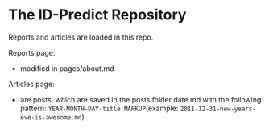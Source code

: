 # The ID-Predict Repository

Reports and articles are loaded in this repo.

Reports page:
- modified in pages/about.md

Articles page:
- are posts, which are saved in the posts folder date.md with the following pattern:  `YEAR-MONTH-DAY-title.MARKUP`(example: `2011-12-31-new-years-eve-is-awesome.md`)
